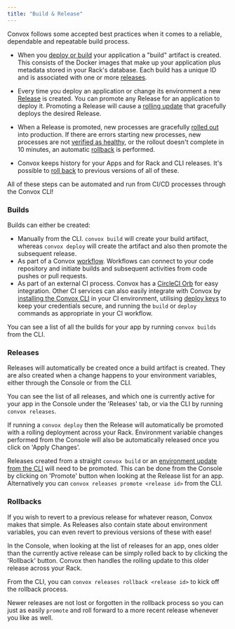 ```yaml
---
title: "Build & Release"
---
```


Convox follows some accepted best practices when it comes to a reliable, dependable and repeatable build process.

- When you [deploy or build](/deployment/builds) your application a "build" artifact is created. This consists of the Docker images that make up your application plus metadata stored in your Rack's database. Each build has a unique ID and is associated with one or more [releases](/docs/releases).

- Every time you deploy an application or change its environment a new [Release](/docs/releases) is created. You can promote any Release for an application to deploy it. Promoting a Release will cause a [rolling update](/docs/rolling-updates) that gracefully deploys the desired Release.

- When a Release is promoted, new processes are gracefully [rolled out](/docs/rolling-updates) into production.
If there are errors starting new processes, new processes are not [verified as healthy](/application/health-checks), or the rollout doesn't complete in 10 minutes, an automatic [rollback](/deployment/rolling-back) is performed.

- Convox keeps history for your Apps and for Rack and CLI releases. It's possible to [roll back](/deployment/rolling-back) to previous versions of all of these.

All of these steps can be automated and run from CI/CD processes through the Convox CLI!

### Builds

Builds can either be created:

- Manually from the CLI.  `convox build` will create your build artifact, whereas `convox deploy` will create the artifact and also then promote the subsequent release.
- As part of a Convox [workflow](/console/workflows).  Workflows can connect to your code repository and initiate builds and subsequent activities from code pushes or pull requests.
- As part of an external CI process.  Convox has a [CircleCI Orb](/external-services/circleci) for easy integration.  Other CI services can also easily integrate with Convox by [installing the Convox CLI](/introduction/installation) in your CI environment, utilising [deploy keys](/console/deploy-keys) to keep your credentials secure, and running the `build` or `deploy` commands as appropriate in your CI workflow.

You can see a list of all the builds for your app by running `convox builds` from the CLI.

### Releases

Releases will automatically be created once a build artifact is created.  They are also created when a change happens to your environment variables, either through the Console or from the CLI.

You can see the list of all releases, and which one is currently active for your app in the Console under the 'Releases' tab, or via the CLI by running `convox releases`.

If running a `convox deploy` then the Release will automatically be promoted with a rolling deployment across your Rack.  Environment variable changes performed from the Console will also be automatically released once you click on 'Apply Changes'.

Releases created from a straight `convox build` or an [environment update from the CLI](/application/environment#setting-and-editing-your-environment-variables) will need to be promoted.  This can be done from the Console by clicking on 'Promote' button when looking at the Release list for an app.  Alternatively you can `convox releases promote <release id>` from the CLI.

### Rollbacks

If you wish to revert to a previous release for whatever reason, Convox makes that simple.  As Releases also contain state about environment variables, you can even revert to previous versions of these with ease!

In the Console, when looking at the list of releases for an app, ones older than the currently active release can be simply rolled back to by clicking the 'Rollback' button.  Convox then handles the rolling update to this older release across your Rack.

From the CLI, you can `convox releases rollback <release id>` to kick off the rollback process.

Newer releases are not lost or forgotten in the rollback process so you can just as easily `promote` and roll forward to a more recent release whenever you like as well.
